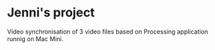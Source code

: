 # Jenni's project

Video synchronisation of 3 video files based on Processing application runnig on Mac Mini.
